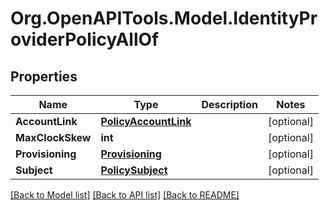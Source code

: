 # Org.OpenAPITools.Model.IdentityProviderPolicyAllOf

## Properties

Name | Type | Description | Notes
------------ | ------------- | ------------- | -------------
**AccountLink** | [**PolicyAccountLink**](PolicyAccountLink.md) |  | [optional] 
**MaxClockSkew** | **int** |  | [optional] 
**Provisioning** | [**Provisioning**](Provisioning.md) |  | [optional] 
**Subject** | [**PolicySubject**](PolicySubject.md) |  | [optional] 

[[Back to Model list]](../README.md#documentation-for-models) [[Back to API list]](../README.md#documentation-for-api-endpoints) [[Back to README]](../README.md)


